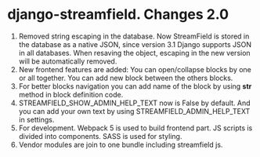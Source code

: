 # django-streamfield. Changes 2.0
1. Removed string escaping in the database. Now StreamField is stored in the database as a native JSON, since version 3.1 Django supports JSON in all databases. When resaving the object, escaping in the new version will be automatically removed.
2. New frontend features are added: You can open/collapse blocks by one or all together. You can add new block between the others blocks.
3. For better blocks navigation you can add name of the block by using __str__ method in block definition code.
4. STREAMFIELD_SHOW_ADMIN_HELP_TEXT now is False by default. And you can add your own text by using STREAMFIELD_ADMIN_HELP_TEXT in settings.
5. For development. Webpack 5 is used to build frontend part. JS scripts is divided into components. SASS is used for styling. 
6. Vendor modules are join to one bundle including streamfield js.
